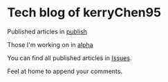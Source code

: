 # Tech blog of kerryChen95

Published articles in [publish](https://github.com/kerrychen95/blog/tree/master/publish)

Those I'm working on in [alpha](https://github.com/kerrychen95/blog/tree/master/alpha)

You can find all published articles in [Issues](https://github.com/kerryChen95/blog/issues?state=open).

Feel at home to append your comments.
